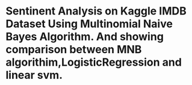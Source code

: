 # Sentinent Analysis on Kaggle IMDB Dataset Using Multinomial Naive Bayes Algorithm. And showing comparison between MNB algorithim,LogisticRegression and linear svm.
